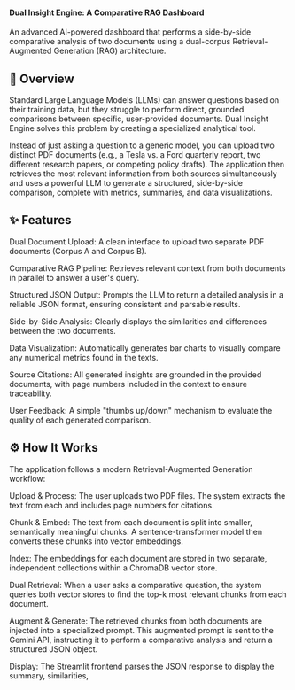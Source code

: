 #### Dual Insight Engine: A Comparative RAG Dashboard
An advanced AI-powered dashboard that performs a side-by-side comparative analysis of two documents using a dual-corpus Retrieval-Augmented Generation (RAG) architecture.

## 🚀 Overview
Standard Large Language Models (LLMs) can answer questions based on their training data, but they struggle to perform direct, grounded comparisons between specific, user-provided documents. Dual Insight Engine solves this problem by creating a specialized analytical tool.

Instead of just asking a question to a generic model, you can upload two distinct PDF documents (e.g., a Tesla vs. a Ford quarterly report, two different research papers, or competing policy drafts). The application then retrieves the most relevant information from both sources simultaneously and uses a powerful LLM to generate a structured, side-by-side comparison, complete with metrics, summaries, and data visualizations.

## ✨ Features
Dual Document Upload: A clean interface to upload two separate PDF documents (Corpus A and Corpus B).

Comparative RAG Pipeline: Retrieves relevant context from both documents in parallel to answer a user's query.

Structured JSON Output: Prompts the LLM to return a detailed analysis in a reliable JSON format, ensuring consistent and parsable results.

Side-by-Side Analysis: Clearly displays the similarities and differences between the two documents.

Data Visualization: Automatically generates bar charts to visually compare any numerical metrics found in the texts.

Source Citations: All generated insights are grounded in the provided documents, with page numbers included in the context to ensure traceability.

User Feedback: A simple "thumbs up/down" mechanism to evaluate the quality of each generated comparison.

## ⚙️ How It Works
The application follows a modern Retrieval-Augmented Generation workflow:

Upload & Process: The user uploads two PDF files. The system extracts the text from each and includes page numbers for citations.

Chunk & Embed: The text from each document is split into smaller, semantically meaningful chunks. A sentence-transformer model then converts these chunks into vector embeddings.

Index: The embeddings for each document are stored in two separate, independent collections within a ChromaDB vector store.

Dual Retrieval: When a user asks a comparative question, the system queries both vector stores to find the top-k most relevant chunks from each document.

Augment & Generate: The retrieved chunks from both documents are injected into a specialized prompt. This augmented prompt is sent to the Gemini API, instructing it to perform a comparative analysis and return a structured JSON object.

Display: The Streamlit frontend parses the JSON response to display the summary, similarities,

